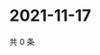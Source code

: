 # 2021-11-17

共 0 条

<!-- BEGIN WEIBO -->
<!-- 最后更新时间 Wed Nov 17 2021 20:18:01 GMT+0800 (China Standard Time) -->

<!-- END WEIBO -->
